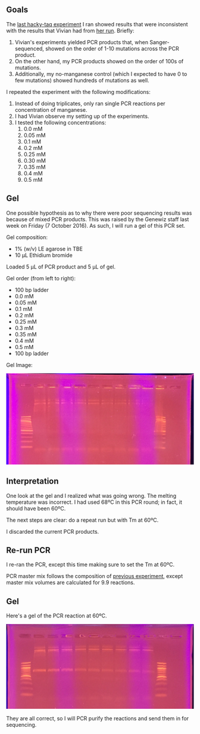 ## Goals

The [last hacky-taq experiment](../20161006-hackytaq-replicates/20161006-hackytaq-replicate.md) I ran showed results that were inconsistent with the results that Vivian had from [her run](../20160920-Taq-Mn-mutagenesis/20160912-mgcl2-taq-series.md). Briefly:

1. Vivian's experiments yielded PCR products that, when Sanger-sequenced, showed on the order of 1-10 mutations across the PCR product.
1. On the other hand, my PCR products showed on the order of 100s of mutations.
1. Additionally, my no-manganese control (which I expected to have 0 to few mutations) showed hundreds of mutations as well.

I repeated the experiment with the following modifications:

1. Instead of doing triplicates, only ran single PCR reactions per concentration of manganese.
1. I had Vivian observe my setting up of the experiments.
1. I tested the following concentrations:
    1. 0.0 mM
    1. 0.05 mM
    1. 0.1 mM
    1. 0.2 mM
    1. 0.25 mM
    1. 0.30 mM
    1. 0.35 mM
    1. 0.4 mM
    1. 0.5 mM

## Gel

One possible hypothesis as to why there were poor sequencing results was because of mixed PCR products. This was raised by the Genewiz staff last week on Friday (7 October 2016). As such, I will run a gel of this PCR set.

Gel composition:

- 1% (w/v) LE agarose in TBE
- 10 µL Ethidium bromide

Loaded 5 µL of PCR product and 5 µL of gel.

Gel order (from left to right):

- 100 bp ladder
- 0.0 mM
- 0.05 mM
- 0.1 mM
- 0.2 mM
- 0.25 mM
- 0.3 mM
- 0.35 mM
- 0.4 mM
- 0.5 mM
- 100 bp ladder

Gel Image:

![gel](./gel.jpg)

## Interpretation

One look at the gel and I realized what was going wrong. The melting temperature was incorrect. I had used 68ºC in this PCR round; in fact, it should have been 60ºC.

The next steps are clear: do a repeat run but with Tm at 60ºC.

I discarded the current PCR products.

## Re-run PCR

I re-ran the PCR, except this time making sure to set the Tm at 60ºC.

PCR master mix follows the composition of [previous experiment](../20161006-hackytaq-replicates/20161006-hackytaq-replicate.md), except master mix volumes are calculated for 9.9 reactions.

## Gel

Here's a gel of the PCR reaction at 60ºC.

![gel-run-2](./gel-run-2.jpg)

They are all correct, so I will PCR purify the reactions and send them in for sequencing.
